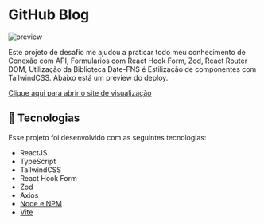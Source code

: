 # GitHub Blog

![preview](./src/assets/GIF/githubBlog.gif)

Este projeto de desafio me ajudou a praticar todo meu conhecimento de Conexão com API, Formularios com React Hook Form, Zod, React Router DOM, Utilização da Biblioteca Date-FNS é Estilização de componentes com TailwindCSS. Abaixo está um preview do deploy.

[Clique aqui para abrir o site de visualização](https://github-blog-mauve.vercel.app/)

## 🚀 Tecnologias

Esse projeto foi desenvolvido com as seguintes tecnologias:

- ReactJS
- TypeScript
- TailwindCSS
- React Hook Form
- Zod
- Axios
- [Node e NPM](https://nodejs.org/)
- [Vite](https://vitejs.dev/)